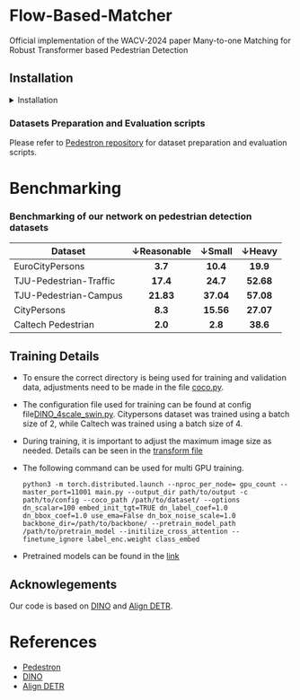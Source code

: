 # Flow-Based-Matcher
Official implementation of the WACV-2024 paper Many-to-one Matching for Robust Transformer based Pedestrian Detection

## Installation

<details>
  <summary>Installation</summary>
  
  We use the similar instructions as mentioned in the 
  [base repository](https://github.com/IDEA-Research/DINO).

   1. Clone this repo
   ```sh
   git clone https://github.com/ajayshastry08/Flow-Based-Matcher
   cd Flow-Based-Matcher
   ```

   2. Install Pytorch and all other required packages

      You can directly create a conda environment with all required packages by running the following command
   ```
   sh install_environment.sh
   ```

   3. Compiling CUDA operators
   ```sh
   cd models/dino/ops
   python setup.py build install
   # unit test (should see all checking is True)
   python test.py
   cd ../../..
   ```
</details> 

### Datasets Preparation and Evaluation scripts
Please refer to [Pedestron repository](https://github.com/hasanirtiza/Pedestron) for dataset preparation and evaluation scripts.

# Benchmarking 
### Benchmarking of our network on pedestrian detection datasets
| Dataset            | &#8595;Reasonable |  &#8595;Small   |  &#8595;Heavy   | 
|--------------------|:----------:|:--------:|:--------:|
| EuroCityPersons        |  **3.7**   | **10.4** | **19.9** |  
| TJU-Pedestrian-Traffic        |  **17.4**   | **24.7** | **52.68** |  
| TJU-Pedestrian-Campus        |  **21.83**   | **37.04** | **57.08** |  
| CityPersons        |  **8.3**   | **15.56** | **27.07** |  
| Caltech Pedestrian |  **2.0**   | **2.8**  | **38.6** |

## Training Details
* To ensure the correct directory is being used for training and validation data, adjustments need to be made in the file [coco.py](datasets/coco.py).
* The configuration file used for training can be found at config file[DINO_4scale_swin.py](config/DINO/DINO_4scale_swin.py). Citypersons dataset was trained using a batch size of 2, while Caltech was trained using a batch size of 4.
* During training, it is important to adjust the maximum image size as needed. Details can be seen in the [transform file](config/DINO/coco_transformer.py)

* The following command can be used for multi GPU training.
  ```shell 
  python3 -m torch.distributed.launch --nproc_per_node= gpu_count --master_port=11001 main.py --output_dir path/to/output -c path/to/config --coco_path /path/to/dataset/ --options dn_scalar=100 embed_init_tgt=TRUE dn_label_coef=1.0 dn_bbox_coef=1.0 use_ema=False dn_box_noise_scale=1.0 backbone_dir=/path/to/backbone/ --pretrain_model_path /path/to/pretrain_model --initilize_cross_attention --finetune_ignore label_enc.weight class_embed 
  ```
* Pretrained models can be found in the [link](https://csciitd-my.sharepoint.com/:f:/g/personal/anz197518_iitd_ac_in/EgAsiTF6lxZPurvohkTsxCAB8IbM6tC-2fEgSUcVVtI2Qg?e=hzBeyu)

## Acknowlegements

Our code is based on [DINO](https://github.com/IDEA-Research/DINO) and [Align DETR](https://github.com/FelixCaae/AlignDETR).

# References

* [Pedestron](https://openaccess.thecvf.com/content/CVPR2021/papers/Hasan_Generalizable_Pedestrian_Detection_The_Elephant_in_the_Room_CVPR_2021_paper.pdf)
* [DINO](https://arxiv.org/pdf/2203.03605.pdf)
* [Align DETR](https://arxiv.org/abs/2304.07527)